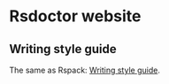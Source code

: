 # Rsdoctor website

## Writing style guide

The same as Rspack: [Writing style guide](https://github.com/web-infra-dev/rspack/tree/main/website#writing-style-guide).
